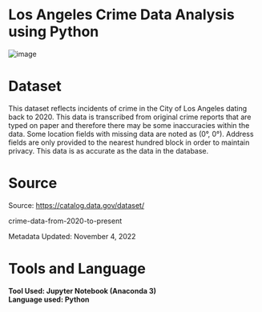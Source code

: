 # Los Angeles Crime Data Analysis using Python

![image](https://user-images.githubusercontent.com/54399391/210025150-15f3c2d8-2067-4a11-a1fb-f449a2f7fbbf.png)

# Dataset

This dataset reflects incidents of crime in the City of Los Angeles dating back to 2020. This data is transcribed from original crime reports that are typed on paper and therefore there may be some inaccuracies within the data. Some location fields with missing data are noted as (0°, 0°). Address fields are only provided to the nearest hundred block in order to maintain privacy. This data is as accurate as the data in the database.

# Source 

Source: https://catalog.data.gov/dataset/

crime-data-from-2020-to-present

Metadata Updated: November 4, 2022

# Tools and Language

**Tool Used: Jupyter Notebook (Anaconda 3)**  
**Language used: Python**

















